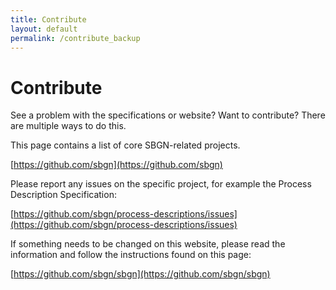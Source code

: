 ```yaml
---
title: Contribute
layout: default
permalink: /contribute_backup
---
```


# Contribute 

See a problem with the specifications or website? Want to contribute? There are multiple ways to do this. 

This page contains a list of core SBGN-related projects. 

[https://github.com/sbgn](https://github.com/sbgn)

Please report any issues on the specific project, for example the Process Description Specification:

[https://github.com/sbgn/process-descriptions/issues](https://github.com/sbgn/process-descriptions/issues)

If something needs to be changed on this website, please read the information and follow the instructions found on this page:

[https://github.com/sbgn/sbgn](https://github.com/sbgn/sbgn)
